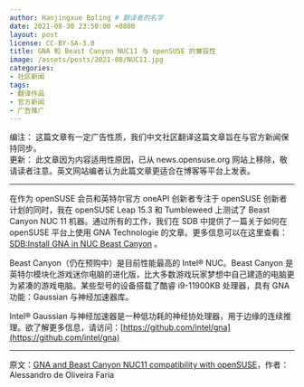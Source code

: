 ```yaml
---
author: Hanjingxue Boling # 翻译者的名字
date: 2021-08-30 23:50:00 +0800
layout: post
license: CC-BY-SA-3.0
title: GNA 和 Beast Canyon NUC11 与 openSUSE 的兼容性
image: /assets/posts/2021-08/NUC11.jpg
categories:
- 社区新闻
tags:
- 翻译作品
- 官方新闻
- 广告推广
---
```


编注： 这篇文章有一定广告性质，我们中文社区翻译这篇文章旨在与官方新闻保持同步。  
更新： 此文章因为内容适用性原因，已从 news.opensuse.org 网站上移除，敬请读者注意。英文网站编者认为此篇文章更适合在博客等平台上发表。

---
在作为 openSUSE 会员和英特尔官方 oneAPI 创新者专注于 openSUSE 创新者计划的同时，我在 openSUSE Leap 15.3 和 Tumbleweed 上测试了 Beast Canyon NUC 11 机器。通过所有的工作，我们在 SDB 中提供了一篇关于如何在 openSUSE 平台上使用 GNA Technologie 的文章。更多信息可以在这里查看： [SDB:Install GNA in NUC Beast Canyon](https://en.opensuse.org/SDB:Install_GNA_in_NUC_Beast_Canyon) 。

Beast Canyon（仍在预购中）是目前性能最高的 Intel® NUC。Beast Canyon 是英特尔模块化游戏迷你电脑的进化版，比大多数游戏玩家梦想中自己建造的电脑更为紧凑的游戏电脑。某些型号的设备搭载了酷睿 i9-11900KB 处理器，具有 GNA 功能：Gaussian 与神经加速器库。

Intel® Gaussian 与神经加速器是一种低功耗的神经协处理器，用于边缘的连续推理。欲了解更多信息，请访问：[https://github.com/intel/gna](https://github.com/intel/gna)

---

原文：[GNA and Beast Canyon NUC11 compatibility with openSUSE](https://news.opensuse.org/2021/08/30/GNA-and-Beast-Canyon-NUC11-compatibility-with-openSUSE/)，作者：Alessandro de Oliveira Faria
